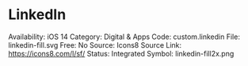 # LinkedIn

Availability: iOS 14
Category: Digital & Apps
Code: custom.linkedin
File: linkedin-fill.svg
Free: No
Source: Icons8
Source Link: https://icons8.com/l/sf/
Status: Integrated
Symbol: linkedin-fill2x.png